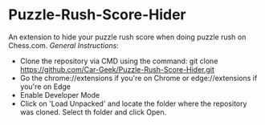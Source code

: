# Puzzle-Rush-Score-Hider
An extension to hide your puzzle rush score when doing puzzle rush on Chess.com. 
*General Instructions*:
* Clone the repository via CMD using the command: git clone https://github.com/Car-Geek/Puzzle-Rush-Score-Hider.git
* Go the chrome://extensions if you're on Chrome or edge://extensions if you're on Edge
* Enable Developer Mode
* Click on 'Load Unpacked' and locate the folder where the repository was cloned. Select th folder and click Open.
